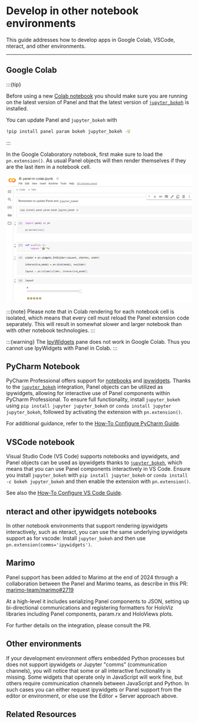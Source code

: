 # Develop in other notebook environments

This guide addresses how to develop apps in Google Colab, VSCode, nteract, and other environments.

---

## Google Colab

:::{tip}

Before using a new [Colab notebook](https://colab.google/) you should make sure you are running on the latest version of Panel and that the latest version of [`jupyter_bokeh`](https://github.com/bokeh/jupyter_bokeh) is installed.

You can update Panel and `jupyter_bokeh` with

```bash
!pip install panel param bokeh jupyter_bokeh -U
```

:::

In the Google Colaboratory notebook, first make sure to load the `pn.extension()`. As usual Panel objects will then render themselves if they are the last item in a notebook cell.

![Colab Panel Notebook](../../_static/images/colab-notebook.png)

:::{note}
Please note that in Colab rendering for each notebook cell is isolated, which means that every cell must reload the Panel extension code separately. This will result in somewhat slower and larger notebook than with other notebook technologies.
:::

:::{warning}
The [IpyWidgets](../../reference/panes/IPyWidget) pane does not work in Google Colab. Thus you cannot use IpyWidgets with Panel in Colab.
:::

## PyCharm Notebook

PyCharm Professional offers support for [notebooks](https://www.jetbrains.com/help/pycharm/ipython-notebook-support.html) and [ipywidgets](https://www.jetbrains.com/help/pycharm/interactive-js-widgets.html). Thanks to the [`jupyter_bokeh`](https://github.com/bokeh/jupyter_bokeh) integration, Panel objects can be utilized as ipywidgets, allowing for interactive use of Panel components within PyCharm Professional. To ensure full functionality, install `jupyter_bokeh` using `pip install jupyter jupyter_bokeh` or `conda install jupyter jupyter_bokeh`, followed by activating the extension with `pn.extension()`.

For additional guidance, refer to the [How-To Configure PyCharm Guide](../editor/pycharm_configure).

## VSCode notebook

Visual Studio Code (VS Code) supports notebooks and ipywidgets, and Panel objects can be used as ipywidgets thanks to [`jupyter_bokeh`](https://github.com/bokeh/jupyter_bokeh), which means that you can use Panel components interactively in VS Code. Ensure you install `jupyter_bokeh` with `pip install jupyter_bokeh` or `conda install -c bokeh jupyter_bokeh` and then enable the extension with `pn.extension()`.

See also the [How-To Configure VS Code Guide](../editor/vscode_configure).

## nteract and other ipywidgets notebooks

In other notebook environments that support rendering ipywidgets interactively, such as nteract, you can use the same underlying ipywidgets support as for vscode: Install ``jupyter_bokeh`` and then use ``pn.extension(comms='ipywidgets')``.

## Marimo

Panel support has been added to Marimo at the end of 2024 through a collaboration between the Panel and Marimo teams, as describe in this PR: [marimo-team/marimo#2719](https://github.com/marimo-team/marimo/pull/2719)

At a high-level it includes serializing Panel components to JSON, setting up bi-directional communications and registering formatters for HoloViz libraries including Panel components, param.rx and HoloViews plots.

For further details on the integration, please consult the PR.

## Other environments

If your development environment offers embedded Python processes but does not support ipywidgets or Jupyter "comms" (communication channels), you will notice that some or all interactive functionality is missing. Some widgets that operate only in JavaScript will work fine, but others require communication channels between JavaScript and Python. In such cases you can either request ipywidgets or Panel support from the editor or environment, or else use the Editor + Server approach above.

## Related Resources

